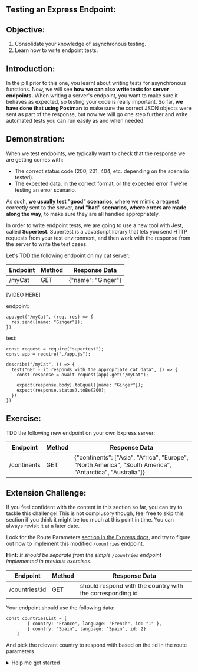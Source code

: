 ## Testing an Express Endpoint:

## Objective:
1. Consolidate your knowledge of asynchronous testing.
1. Learn how to write endpoint tests. 

## Introduction:
In the pill prior to this one, you learnt about writing tests for asynchronous functions. Now, we will see **how we can also write tests for server endpoints.** When writing a server's endpoint, you want to make sure it behaves as expected, so testing your code is really important. So far, **we have done that using Postman** to make sure the correct JSON objects were sent as part of the response, but now we will go one step further and write automated tests you can run easily as and when needed. 

## Demonstration:
When we test endpoints, we typically want to check that the response we are getting comes with: 
- The correct status code (200, 201, 404, etc. depending on the scenario tested). 
- The expected data, in the correct format, or the expected error if we're testing an error scenario. 

As such, **we usually test "good" scenarios**, where we mimic a request correctly sent to the server, **and "bad" scenarios, where errors are made along the way**, to make sure they are all handled appropriately. 

In order to write endpoint tests, we are going to use a new tool with Jest, called **Supertest**. Supertest is a JavaScript library that lets you send HTTP requests from your test environment, and then work with the response from the server to write the test cases.

Let's TDD the following endpoint on my cat server: 

| Endpoint    | Method   | Response Data   |
| ------------| ---------|----------------------------------------------------|
| /myCat      | GET      | {"name": "Ginger"} |

[VIDEO HERE]

endpoint:
```
app.get("/myCat", (req, res) => {
  res.send({name: "Ginger"});
})
```

test:
```
const request = require("supertest");
const app = require("./app.js");

describe("/myCat", () => {
  test("GET - it responds with the appropriate cat data", () => {
    const response = await request(app).get("/myCat");

    expect(response.body).toEqual({name: "Ginger"});
    expect(response.status).toBe(200);
  })
})

```

## Exercise:
TDD the following new endpoint on your own Express server: 

| Endpoint    | Method   | Response Data   |
| ------------| ---------|----------------------------------------------------|
| /continents | GET      | {"continents": ["Asia", "Africa", "Europe", "North America", "South America", "Antarctica", "Australia"]} |


## Extension Challenge: 
If you feel confident with the content in this section so far, you can try to tackle this challenge! This is not complusory though, feel free to skip this section if you think it might be too much at this point in time. You can always revisit it at a later date. 

Look for the Route Parameters [section in the Express docs](https://expressjs.com/en/guide/routing.html), and try to figure out how to implement this modified `/countries` endpoint. 

**Hint:** *It should be separate from the simple `/countries` endpoint implemented in previous exercises.*

| Endpoint    | Method   | Response Data   |
|-------------|----------|-----------------|
| /countries/:id  | GET      | should respond with the country with the corresponding id  |

Your endpoint should use the following data:

```
const countriesList = [
        { country: "France", language: "French", id: "1" }, 
        { country: "Spain", language: "Spain", id: 2}
    ]
```

And pick the relevant country to respond with based on the :id in the route parameters. 

<details>
<summary>Help me get started</summary>
<br>

```
app.get("/countries/:id", (req, res) => {
    //Pick the relevant country in this array based on the id:
    const countriesList = [
        { country: "France", language: "French", id: "1" }, 
        {country: "Spain", language: "Spain", id: 2}
        ]
})
```

</details>
